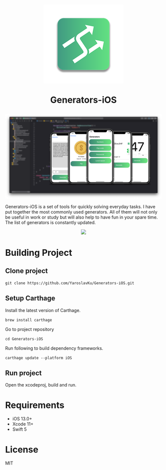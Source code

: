 <h1 align="center">
  <img src="./Demo/IconDemo.png">
  <p>Generators-iOS</p>
</h1>

<p align="center">
  <img src="./Demo/preview.png">
</p>

Generators-iOS is a set of tools for quickly solving everyday tasks. I have put together the most commonly used generators. All of them will not only be useful in work or study but will also help to have fun in your spare time. The list of generators is constantly updated.
<p align="center">
  <img src="./Demo/preview.gif">
</p>

# Building Project

## Clone project

```console
git clone https://github.com/YaroslavKu/Generators-iOS.git
```

## Setup Carthage

Install the latest version of Carthage.
```console
brew install carthage
```

Go to project repository
```console
cd Generators-iOS
```

Run following to build dependency frameworks.
```console
carthage update --platform iOS
```

## Run project

Open the xcodeproj, build and run.

# Requirements
* iOS 13.0+
* Xcode 11+
* Swift 5

# License
MIT
